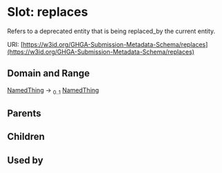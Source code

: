 
# Slot: replaces


Refers to a deprecated entity that is being replaced_by the current entity.

URI: [https://w3id.org/GHGA-Submission-Metadata-Schema/replaces](https://w3id.org/GHGA-Submission-Metadata-Schema/replaces)


## Domain and Range

[NamedThing](NamedThing.md) &#8594;  <sub>0..1</sub> [NamedThing](NamedThing.md)

## Parents


## Children


## Used by

